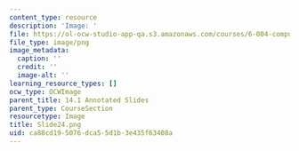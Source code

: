 ```yaml
---
content_type: resource
description: 'Image: '
file: https://ol-ocw-studio-app-qa.s3.amazonaws.com/courses/6-004-computation-structures-spring-2017/ca88cd195076dca55d1b3e435f63408a_Slide24.png
file_type: image/png
image_metadata:
  caption: ''
  credit: ''
  image-alt: ''
learning_resource_types: []
ocw_type: OCWImage
parent_title: 14.1 Annotated Slides
parent_type: CourseSection
resourcetype: Image
title: Slide24.png
uid: ca88cd19-5076-dca5-5d1b-3e435f63408a
---
```

